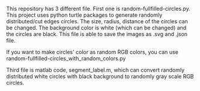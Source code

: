 This repository has 3 different file. First one is random-fullfilled-circles.py. This project uses python turtle packages to generate randomly distributed/cut edges
circles. The size, radius, distance of the circles can be changed. The background color is white (which can be changed) and the circles are black. This file is able to
save the images as .svg and .json file. 

If you want to make circles' color as random RGB colors, you can use random-fullfilled-circles_with_random_colors.py 

Third file is matlab code, segment_label.m, which can convert randomly distributed white circles with black background to randomly gray scale RGB circles. 
